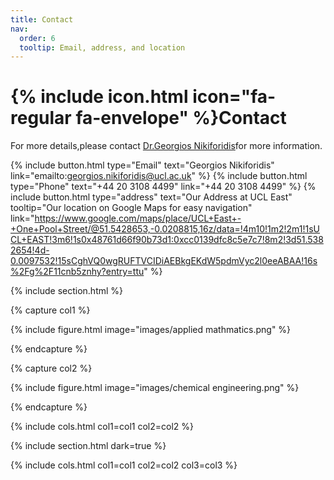 ```yaml
---
title: Contact
nav:
  order: 6
  tooltip: Email, address, and location
---
```


# {% include icon.html icon="fa-regular fa-envelope" %}Contact

For more details,please contact [Dr.Georgios Nikiforidis](https://www.ucl.ac.uk/institute-for-materials-discovery/people/dr-georgios-nikiforidis)for more information.

{%
  include button.html
  type="Email"
  text="Georgios Nikiforidis"
  link="emailto:georgios.nikiforidis@ucl.ac.uk"
%}
{%
  include button.html
  type="Phone"
  text="+44 20 3108 4499"
  link="+44 20 3108 4499"
%}
{%
  include button.html
  type="address"
  text="Our Address at UCL East"
  tooltip="Our location on Google Maps for easy navigation"
  link="https://www.google.com/maps/place/UCL+East+-+One+Pool+Street/@51.5428653,-0.0208815,16z/data=!4m10!1m2!2m1!1sUCL+EAST!3m6!1s0x48761d66f90b73d1:0xcc0139dfc8c5e7c7!8m2!3d51.5382654!4d-0.0097532!15sCghVQ0wgRUFTVCIDiAEBkgEKdW5pdmVyc2l0eeABAA!16s%2Fg%2F11cnb5znhy?entry=ttu"
%}

{% include section.html %}

{% capture col1 %}

{%
  include figure.html
  image="images/applied mathmatics.png"
%}

{% endcapture %}

{% capture col2 %}

{%
  include figure.html
  image="images/chemical engineering.png"
%}

{% endcapture %}

{% include cols.html col1=col1 col2=col2 %}

{% include section.html dark=true %}


{% include cols.html col1=col1 col2=col2 col3=col3 %}
